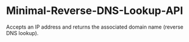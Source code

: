 # Minimal-Reverse-DNS-Lookup-API
Accepts an IP address and returns the associated domain name (reverse DNS lookup).
